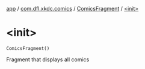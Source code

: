 [app](../../index.md) / [com.dfl.xkdc.comics](../index.md) / [ComicsFragment](index.md) / [&lt;init&gt;](./-init-.md)

# &lt;init&gt;

`ComicsFragment()`

Fragment that displays all comics

